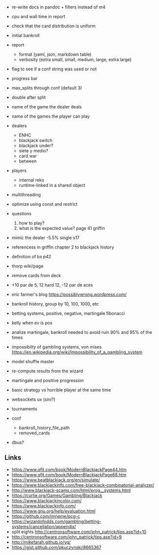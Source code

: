  * re-write docs in pandoc + filters instead of m4
 * cpu and wall time in report
 * check that the card distribution is uniform
 * initial bankroll
 * report
   * format (yaml, json, markdown table)
   * verbosity (extra small, small, medium, large, extra large)
 * flag to see if a conf string was used or not
 * progress bar
 * max_splits through conf (default 3)
 * double after split
 * name of the game the dealer deals
 * name of the games the player can play
 * dealers
   * ENHC
   * blackjack switch
   * blackjack under?
   * siete y medio?
   * card war
   * between
 * players
   * internal reko
   * runtime-linked in a shared object
 
 * multithreading
 * optimize using const and restrict 

 * questions
    1. how to play?
    2. what is the expected value? page 41 griffin
 * mimic the dealer -5.5% single s17
 * referencess in griffin chapter 2 to blackjack history
 * definition of bs p42
 * thorp wiki/page
 * remove cards from deck
 * +10 par de 5, 12 hard 12, -12 par de aces
 * eric farmer's blog  <https://possiblywrong.wordpress.com/>
 * bankroll history, group by 10, 100, 1000, etc
 * betting systems, positive, negative, martingale fibonacci
 * kelly when ev is pos
 * analize martingale, bankroll needed to avoid ruin 90% and 95% of the times
 * impossibilty of gambling systems, von mises <https://en.wikipedia.org/wiki/Impossibility_of_a_gambling_system>
 * model shuffle master
 * re-compute results from the wizard
 * martingale and positive progression
 * basic strategy vs horrible player at the same time
 * websockets ux (sini?)
 * tournaments
 * conf
    - bankroll_history_file_path
    - removed_cards
 * dbus?


## Links 

 * https://www.qfit.com/book/ModernBlackjackPage44.htm
 * https://www.qfit.com/book/ModernBlackjackPage68.htm
 * https://www.beatblackjack.org/en/simulate/
 * https://www.blackjackinfo.com/free-blackjack-combinatorial-analyzer/
 * http://www.blackjack-scams.com/html/prog__systems.html
 * https://curlie.org/Games/Gambling/Blackjack
 * https://www.blackjackincolor.com/
 * https://www.blackjackinfo.com/
 * https://www.gnu.org/help/evaluation.html 
 * https://github.com/imneme/pcg-c
 * https://wizardofodds.com/gambling/betting-systems/cancellation/appendix/
 * split eights http://centronsoftware.com/john_patrick/tips.asp?id=10
 * http://centronsoftware.com/john_patrick/tips.asp?id=9
 * http://mikefarah.github.io/yq/
 * https://gist.github.com/pkuczynski/8665367
 
